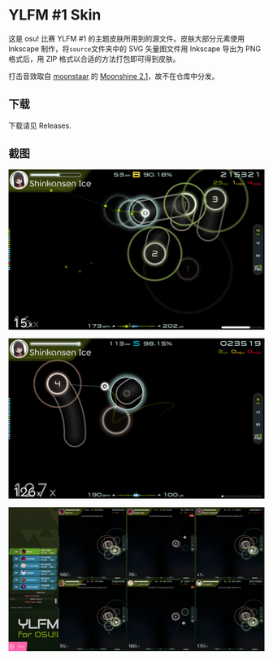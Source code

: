 # YLFM #1 Skin
这是 osu! 比赛 YLFM #1 的主题皮肤所用到的源文件。皮肤大部分元素使用 Inkscape 制作，将`source`文件夹中的 SVG 矢量图文件用 Inkscape 导出为 PNG 格式后，用 ZIP 格式以合适的方法打包即可得到皮肤。

打击音效取自 [moonstaar](https://osu.ppy.sh/users/27339355) 的 [Moonshine 2.1](https://osu.ppy.sh/community/forums/topics/1610388?n=1)，故不在仓库中分发。

## 下载
下载请见 Releases.

## 截图
![](screenshot/00.png)

![](screenshot/01.png)

![](screenshot/02.png)
